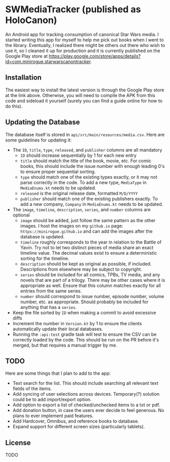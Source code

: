 # SWMediaTracker (published as HoloCanon)
An Android app for tracking consumption of canonical Star Wars media. I started writing this app for myself to help me pick out books when I went to the library. Eventually, I realized there might be others out there who wish to use it, so I cleaned it up for production and it is currently published on the Google Play store at https://play.google.com/store/apps/details?id=com.minirogue.starwarscanontracker.


## Installation
The easiest way to install the latest version is through the Google Play store at the link above. Otherwise, you will need to compile the APK from this code and sideload it yourself (surely you can find a guide online for how to do this).

## Updating the Database
The database itself is stored in `api/src/main/resources/media.csv`. Here are some guidelines for updating it:
* The `ID`, `title`, `type`, `released`, and `publisher` columns are all mandatory
  * `ID` should increase sequentially by 1 for each new entry
  * `title` should match the title of the book, movie, etc. For comic books, this should include the issue number with enough leading 0's to ensure proper sequential sorting.
  * `type` should match one of the existing types exactly, or it may not parse correctly in the code. To add a new type, `MediaType` in `MediaEnums.kt` needs to be updated. 
  * `released` is the original release date, formatted `M/D/YYYY`
  * `publisher` should match one of the existing publishers exactly. To add a new company, `Company` in `MediaEnums.kt` needs to be updated.
* The `image`, `timeline`, `description`, `series`, and `number` columns are optional
  * `image` should be added, just follow the same pattern as the other images. I host the images on my `github.io` page: `https://minirogue.github.io` and can add the images after the database is updated.
  * `timeline` roughly corresponds to the year in relation to the Battle of Yavin. Try not to let two distinct pieces of media share an exact timeline value. The decimal values exist to ensure a deterministic sorting for the timeline.
  * `description` should be kept as original as possible, if included. Descriptions from elsewhere may be subject to copyright.
  * `series` should be included for all comics, TPBs, TV media, and any novels that are part of a trilogy. There may be other cases where it is appropriate as well. Ensure that this column matches exactly for all entries from the same series.
  * `number` should correspond to issue number, episode number, volume number, etc. as appropriate. Should probably be included for anything that has a `series`.
* Keep the file sorted by `ID` when making a commit to avoid excessive diffs
* Increment the number in `Version.kt` by 1 to ensure the clients automatically update their local databases.
* Running the `:api:test` gradle task will test to ensure the CSV can be correctly loaded by the code. This should be run on the PR before it's merged, but that requires a manual trigger by me.

## TODO
Here are some things that I plan to add to the app:
* Text search for the list. This should include searching all relevant text fields of the items.
* Add syncing of user selections across devices. Temporary(?) solution could be to add import/export option.
* Add option to export a list of checked/unchecked items to a txt or pdf.
* Add donation button, in case the users ever decide to feel generous. No plans to ever implement paid features.
* Add Hardcover, Omnibus, and reference books to database.
* Expand support for different screen sizes (particularly tablets).

## License
TODO